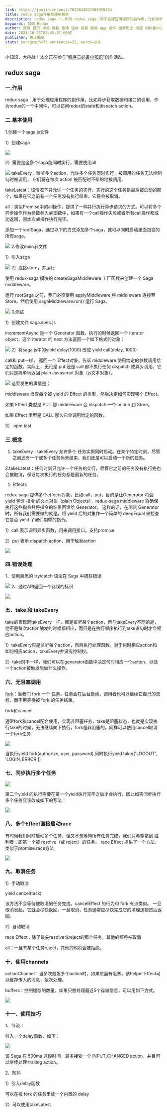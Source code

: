 ```yaml
---
link: https://juejin.cn/post/7022844937485959204
title: redux saga作用及使用解析
description: redux saga 一.作用 redux saga：用于处理应用程序的副作用，比如异步获取数据和接口的调用，作为redux的一个中间件，可以访问redux的state和dispatch action
keywords: 前端,Redux
author: 首页 首页 沸点 课程 直播 活动 竞赛 商城 App 插件 搜索历史 清空 创作者中心 写文章 发沸点 写笔记 写代码 草稿箱 创作灵感 查看更多 会员 登录 注册
date: 2021-10-25T03:45:37.000Z
publisher: 稀土掘金
stats: paragraph=75 sentences=32, words=201
---
```

小知识，大挑战！本文正在参与"[程序员必备小知识](https://juejin.cn/post/7008476801634680869 "https://juejin.cn/post/7008476801634680869")"创作活动。

## redux saga

### 一.作用

redux saga：用于处理应用程序的副作用，比如异步获取数据和接口的调用，作为redux的一个中间件，可以访问redux的state和dispatch action。

### 二.基本使用

1.创建一个saga.js文件

1）创建saga

![](https://p9-juejin.byteimg.com/tos-cn-i-k3u1fbpfcp/7ad9c9b11e074f8d8eaeffbebdca1ac1~tplv-k3u1fbpfcp-zoom-in-crop-mark:3024:0:0:0.image?)

2）需要是这多个saga能同时实行，需要使用all

![](https://p9-juejin.byteimg.com/tos-cn-i-k3u1fbpfcp/e6116c63fd2d40de93df1c69f3e9aafd~tplv-k3u1fbpfcp-zoom-in-crop-mark:3024:0:0:0.image?) takeEvery：监听多个action，允许多个任务同时实行，被调用的任务无法控制何时被调用， 它们将在每次 action 被匹配时不断的地被调用。

takeLatest：该情况下只允许一个任务的实行，实行的这个任务是最后被启动的那个，如果在它之前有一个任务没有执行结束，它将会被取消。

all：类似Promise中的all操作，提供了一种并行执行异步请求的方式。可以将多个异步操作作为参数参入all函数中，如果有一个call操作失败或者所有call操作都成功返回，则本次all操作执行完毕。

添加一个rootSaga，通过以下的方式添加多个saga，就可以同时启动里面包含的所有saga。

![](https://p3-juejin.byteimg.com/tos-cn-i-k3u1fbpfcp/7db7f94b17d746fc8a595b9cf41ff983~tplv-k3u1fbpfcp-zoom-in-crop-mark:3024:0:0:0.image?) 2.修改main.js文件

1）引入saga

![](https://p1-juejin.byteimg.com/tos-cn-i-k3u1fbpfcp/5337f4b603ef4586ba70dbf1db86c115~tplv-k3u1fbpfcp-zoom-in-crop-mark:3024:0:0:0.image?) 2）连接store，并运行

使用 redux-saga 模块的 createSagaMiddleware 工厂函数来创建一个 Saga middleware。

运行 rootSaga 之前，我们必须使用 applyMiddleware 将 middleware 连接至 Store。然后使用 sagaMiddleware.run() 运行 Saga。

![](https://p6-juejin.byteimg.com/tos-cn-i-k3u1fbpfcp/f99d4e81f4694599bfdfeb457ee3aea0~tplv-k3u1fbpfcp-zoom-in-crop-mark:3024:0:0:0.image?) 3.测试

1）创建文件 saga.spec.js

incrementAsync 是一个 Generator 函数。执行的时候返回一个 iterator object，这个 iterator 的 next 方法返回一个如下格式的对象：

![](https://p3-juejin.byteimg.com/tos-cn-i-k3u1fbpfcp/c7526b37a0ae46fa945e8a5bf4a701f6~tplv-k3u1fbpfcp-zoom-in-crop-mark:3024:0:0:0.image?) 2）将saga.js中的yield delay(1000) 改成 yield call(delay, 1000)

call和 put一样， 返回一个 Effect对象，告诉 middleware 使用给定的参数调用给定的函数。实际上，无论是 put 还是 call 都不执行任何 dispatch 或异步调用，它们只是简单地返回 plain Javascript 对象（js文本对象）。

![](https://p9-juejin.byteimg.com/tos-cn-i-k3u1fbpfcp/85258733b3e94284b2888afc79021d95~tplv-k3u1fbpfcp-zoom-in-crop-mark:3024:0:0:0.image?) 这里发生的事情是：

middleware 检查每个被 yield 的 Effect 的类型，然后决定如何实现哪个 Effect。

如果 Effect 类型是 PUT 那 middleware 会 dispatch 一个 action 到 Store。

如果 Effect 类型是 CALL 那么它会调用给定的函数。

3） npm test

### 三.概念

1. takeEvery：takeEvery 允许多个 任务实例同时启动。在某个特定时刻，尽管之前还有一个或多个任务尚未结束，我们还是可以启动一个新的任务。

2.takeLatest：任何时刻只允许一个任务的实行，尽管它之前的任务没有执行完也会被取消，保证每次执行的任务都是最新的任务。

1. Effects

redux-saga 提供多个effects对象，比如call，put，目的是让Generator 将会 yield 包含 指令 的文本对象（plain Objects），redux-saga middleware 将确保执行这些指令并将指令的结果回馈给 Generator。 这样的话，在测试 Generator 时，所有我们需要做的就是，将 yield 后的对象作一个简单的 deepEqual 来检查它是否 yield 了我们期望的指令。

1）call 表示调用异步函数，用来调用接口，支持promise

2）put 表示 dispatch action，用于触发action

![](https://p1-juejin.byteimg.com/tos-cn-i-k3u1fbpfcp/7e76b81b00b04a1ca4d7439f7b46380e~tplv-k3u1fbpfcp-zoom-in-crop-mark:3024:0:0:0.image?)

### 四.错误处理

1、使用熟悉的 try/catch 语法在 Saga 中捕获错误

![](https://p1-juejin.byteimg.com/tos-cn-i-k3u1fbpfcp/8ca80897908443279205cda8813e9a82~tplv-k3u1fbpfcp-zoom-in-crop-mark:3024:0:0:0.image?) 2、通过API返回一个错误的标识

![](https://p9-juejin.byteimg.com/tos-cn-i-k3u1fbpfcp/d3f7f27f2a0f495a8bba130cad5423e5~tplv-k3u1fbpfcp-zoom-in-crop-mark:3024:0:0:0.image?)

### 五、take 和 takeEvery

take的表现同takeEvery一样，都是监听某个action，但与takeEvery不同的是，他不是每次action触发的时候都相应，而只是在执行顺序执行到take语句时才会相应action。

1）takeEvery只是监听每个action，然后执行处理函数。对于何时相应action和 如何相应action，takeEvery并没有控制权。

2）take则不一样，我们可以在generator函数中决定何时相应一个action，以及一个action被触发后做什么操作。

### 六、无阻塞调用

[fork](https://link.juejin.cn?target=http%3A%2F%2Fleonshi.com%2Fredux-saga-in-chinese%2Fdocs%2Fapi%2Findex.html%23forkfn-args "http://leonshi.com/redux-saga-in-chinese/docs/api/index.html#forkfn-args")：当我们 fork 一个 任务，任务会在后台启动，调用者也可以继续它自己的流程，而不用等待被 fork 的任务结束。

fork和cancel

通常fork和cancel配合使用，实现非阻塞任务，take是阻塞状态，也就是实现执行take的时候，无法继续向下执行，fork是非阻塞的，同样可以使用cancel取消一个fork任务

![](https://p9-juejin.byteimg.com/tos-cn-i-k3u1fbpfcp/3e7f7f991e804b36a076e5f7c46846f3~tplv-k3u1fbpfcp-zoom-in-crop-mark:3024:0:0:0.image?)

当执行yield fork(authorize, user, password),同时执行yield take(['LOGOUT', 'LOGIN_ERROR'])

### 七、同步执行多个任务

![](https://p1-juejin.byteimg.com/tos-cn-i-k3u1fbpfcp/fbea00ba3d55413f8fb638515ddd1b3c~tplv-k3u1fbpfcp-zoom-in-crop-mark:3024:0:0:0.image?)

第二个yield 的执行需要在第一个yield执行完毕之后才会执行，因此如需同步执行多个任务应该改成如下的写法：

![](https://p6-juejin.byteimg.com/tos-cn-i-k3u1fbpfcp/e4898056ec074762a322a8f6755682c4~tplv-k3u1fbpfcp-zoom-in-crop-mark:3024:0:0:0.image?)

### 八、多个Effect直接启动race

有时候我们同时启动多个任务，但又不想等待所有任务完成，我们只希望拿到 胜利者：即第一个被 resolve（或 reject）的任务。 race Effect 提供了一个方法，类似于promise.race方法

![](https://p1-juejin.byteimg.com/tos-cn-i-k3u1fbpfcp/c823c0e4009e448da025b5d78b8ff407~tplv-k3u1fbpfcp-zoom-in-crop-mark:3024:0:0:0.image?)

### 九、取消任务

1）手动取消

yield cancel(task)

该方法不会等待被取消的任务完成。cancelEffect 的行为和 fork 有点类似。 一旦取消发起，它就会尽快返回。一旦取消，任务通常应尽快完成它的清理逻辑然后返回。

2）自动取消

race Effect：除了最先resolve或reject的那个任务，其他的都将被取消

all：一旦有某个任务reject，其他的也将会被拒绝。

### 十、使用channels

actionChannel：当多次触发多个action时，如果前面有阻塞，该helper Effect可以缓存传入的消息，依次处理。

buffers：控制缓存的数量。如果只想处理最近5个存储信息，可以用如下方式。

![](https://p3-juejin.byteimg.com/tos-cn-i-k3u1fbpfcp/3a264fb2869945b8b6979712464d94dd~tplv-k3u1fbpfcp-zoom-in-crop-mark:3024:0:0:0.image?)

### 十一、使用技巧

1、节流：

引入一个delay函数，如下：

![](https://p1-juejin.byteimg.com/tos-cn-i-k3u1fbpfcp/cdbb8d1b50e242f1a14cfff8e9c65d6d~tplv-k3u1fbpfcp-zoom-in-crop-mark:3024:0:0:0.image?)

该 Saga 在 500ms 这段时间，最多接受一个 INPUT_CHANGED action，并且可以继续处理 trailing action。

2、防抖

1）引入delay函数

可以在被 fork 的任务里放一个内置的 delay

2）可以使用takeLatest
